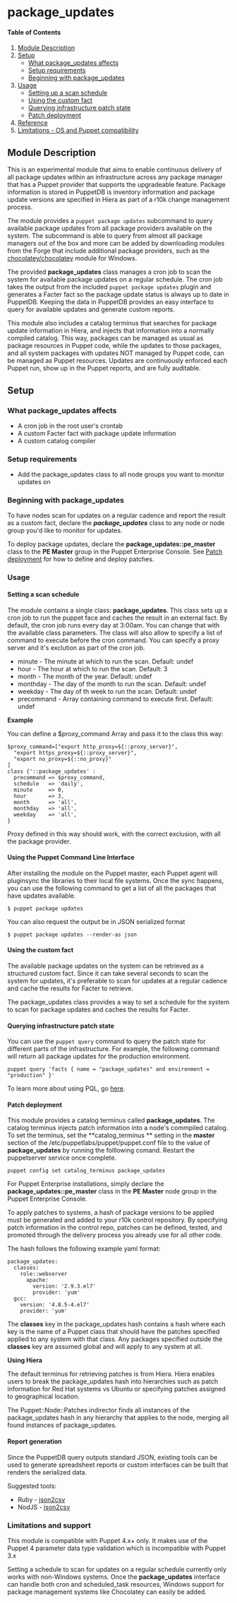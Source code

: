 # package_updates

#### Table of Contents

1. [Module Description](#module-description)
2. [Setup](#setup)
    * [What package_updates affects](#what-package_updates-affects)
    * [Setup requirements](#setup-requirements)
    * [Beginning with package_updates](#beginning-with-package_updates)
3. [Usage](#usage)
    * [Setting up a scan schedule](#setting-a-scan-schedule)
    * [Using the custom fact](#using-the-custom-fact)
    * [Querying infrastructure patch state](#querying-infrastructure-patch-state)
    * [Patch deployment](#patch-deployment)
4. [Reference](#reference)
5. [Limitations - OS and Puppet compatibility](#limitations-and-support)

## Module Description

This is an experimental module that aims to enable continuous delivery of all
package updates within an infrastructure across any package manager that has a
Puppet provider that supports the upgradeable feature. Package information is
stored in PuppetDB is inventory information and package update versions are
specified in Hiera as part of a r10k change management process.

The module provides a `puppet package updates` subcommand  to query available
package updates from all package providers available on the system. The
subcommand is able to query from almost all package managers out of the box and
more can be added by downloading modules from the Forge that include additional
package providers, such as the [chocolatey/chocolatey](https://forge.puppetlabs.com/chocolatey/chocolatey)
module for Windows.

The provided **package_updates** class manages a cron job to scan the system
for available package updates on a regular schedule.  The cron job takes the
output from the included `puppet package updates` plugin and generates a
Facter fact so the package update status is always up to date in PuppetDB.
Keeping the data in PuppetDB provides an easy interface to query for
available updates and generate custom reports.

This module also includes a catalog terminus that searches for package update
information in Hiera, and injects that information into a normally compiled
catalog.  This way, packages can be managed as usual as  package resources in
Puppet code, while the updates to those packages, and all system packages with
updates NOT managed by Puppet code, can be managed as Puppet resources.
Updates are continuously enforced each Puppet run, show up in the Puppet
reports, and are fully auditable.


## Setup

### What package_updates affects

* A cron job in the root user's crontab
* A custom Facter fact with package update information
* A custom catalog compiler

### Setup requirements

* Add the package_updates class to all node groups you want to monitor updates on

### Beginning with package_updates

To have nodes scan for updates on a regular cadence and report the result as a custom fact,
declare the ***package_updates*** class to any node or node group you'd like to monitor for updates.

To deploy package updates, declare the **package_updates::pe_master** class to
the **PE Master** group in the Puppet Enterprise Console. See [Patch
deployment](#patch-deployment) for how to define and deploy patches.

### Usage

#### Setting a scan schedule

The module contains a single class: **package_updates**.  This class sets up a
cron job to run the puppet face and caches the result in an external fact.  By
default, the cron job runs every day at 3:00am.  You can change that with the
available class parameters.
The class will also allow to specify a list of command to execute before the
cron command.  You can specify a proxy server and it's exclution as part of
the cron job.

* minute - The minute at which to run the scan. Default: undef
* hour - The hour at which to run the scan. Default: 3
* month - The month of the year. Default: undef
* monthday - The day of the month to run the scan. Default: undef
* weekday - The day of th week to run the scan. Default: undef
* precommand - Array containing command to execute first. Default: undef

**Example**

You can define a $proxy_command Array and pass it to the class this way:

    $proxy_command=["export http_proxy=${::proxy_server}",
      "export https_proxy=${::proxy_server}",
      "export no_proxy=${::no_proxy}"
    ]
    class {'::package_updates' :
      precommand => $proxy_command,
      schedule   => 'daily',
      minute     => 0,
      hour       => 3,
      month      => 'all',
      monthday   => 'all',
      weekday    => 'all',
    }

Proxy defined in this way should work, with the correct exclusion, with all the package provider.

#### Using the Puppet Command Line Interface

After installing the module on the Puppet master, each Puppet agent will pluginsync the libraries
to their local file systems.  Once the sync happens, you can use the following command to get a list of
all the packages that have updates available.

    $ puppet package updates

You can also request the output be in JSON serialized format

    $ puppet package updates --render-as json

#### Using the custom fact

The available package updates on the system can be retrieved as a structured custom fact.  Since it
can take several seconds to scan the system for updates, it's preferable to scan for updates at a
regular cadence and cache the results for Facter to retrieve.

The package_updates class provides a way to set a schedule for the system to scan for package updates
and caches the results for Facter.

#### Querying infrastructure patch state

You can use the `puppet query` command to query the patch state for different parts of the infrastructure.
For example, the following command will return all package updates for the production environment.

    puppet query 'facts { name = "package_updates" and environment = "production" }'

To learn more about using PQL, go [here](https://docs.puppet.com/puppetdb/4.2/api/query/tutorial-pql.html).

#### Patch deployment

This module provides a catalog terminus called **package_updates**.  The
catalog terminus injects patch information into a node's commpiled catalog. To
set the terminus, set the **catalog_terminus ** setting in the **master**
section of the /etc/puppetlabs/puppet/puppet.conf file to the value of
**package_updates** by running the folllowing comand.  Restart the puppetserver
service once complete.

    puppet config set catalog_terminus package_updates

For Puppet Enterprise installations, simply declare the
**package_updates::pe_master** class in the **PE Master** node group in the
Puppet Enterprise Console.


To apply patches to systems, a hash of package versions to be applied must be
generated and added to your r10k control repository. By specifying patch
information in the control repo, patches can be defined, tested, and promoted
through the delivery process you already use for all other code.

The hash follows the following example yaml format:

    package_updates:
      classes:
        role::webserver
          apache:
            version: '2.9.3.el7'
            provider: 'yum'
      gcc:
        version: '4.8.5-4.el7'
        provider: 'yum'

The **classes** key in the package_updates hash contains a hash where each key
is the name of a Puppet class that should have the patches specified applied to
any system with that class. Any packages specified outside the **classes** key
are assumed global and will apply to any system at all.

**Using Hiera**

The default terminus for retrieving patches is from Hiera.  Hiera enables users
to break the package_updates hash into hierarchies such as patch information
for Red Hat systems vs Ubuntu or specifying patches assigned to geographical location.

The Puppet::Node::Patches indirector finds all instances of the package_updates
hash in any hierarchy that applies to the node, merging all found instances of
package_updates.

#### Report generation

Since the PuppetDB query outputs standard JSON, existing tools can be used to generate spreadsheet
reports or custom interfaces can be built that renders the serialized data.

Suggested tools:

  * Ruby - [json2csv](https://github.com/ngmaloney/json2csv)
  * NodJS - [json2csv](https://github.com/zemirco/json2csv)


### Limitations and support

This module is compatible with Puppet 4.x+ only. It makes use of the Puppet 4 parameter data type
validation which is incompatible with Puppet 3.x

Setting a schedule to scan for updates on a regular schedule currently only
works with non-Windows systems. Once the **package_updates** interface can
handle both cron and scheduled_task resources, Windows support for package
management systems like Chocolatey can easily be added.
